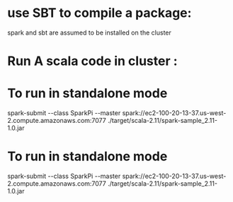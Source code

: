 # use SBT to compile a package:
spark and sbt are assumed to be installed on the cluster








# Run A scala code in cluster :
# To run in standalone mode
spark-submit --class SparkPi --master spark://ec2-100-20-13-37.us-west-2.compute.amazonaws.com:7077 ./target/scala-2.11/spark-sample_2.11-1.0.jar
# To run in standalone mode
spark-submit --class SparkPi --master spark://ec2-100-20-13-37.us-west-2.compute.amazonaws.com:7077 ./target/scala-2.11/spark-sample_2.11-1.0.jar

